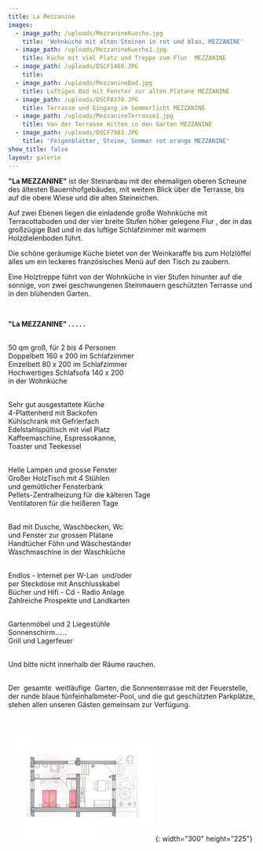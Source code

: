 ```yaml
---
title: La Mezzanine
images:
  - image_path: /uploads/MezzanineKueche.jpg
    title: 'Wohnküche mit alten Steinen in rot und blau, MEZZANINE'
  - image_path: /uploads/MezzanineKueche1.jpg
    title: Küche mit viel Platz und Treppe zum Flur  MEZZANINE
  - image_path: /uploads/DSCF1460.JPG
    title:
  - image_path: /uploads/MezzanineBad.jpg
    title: Luftiges Bad mit Fenster zur alten Platane MEZZANINE
  - image_path: /uploads/DSCF8370.JPG
    title: Terrasse und Eingang im Sommerlicht MEZZANINE
  - image_path: /uploads/MezzanineTerrasse1.jpg
    title: Von der Terrasse mitten in den Garten MEZZANINE
  - image_path: /uploads/DSCF7983.JPG
    title: 'Feigenblätter, Steine, Sommer rot orange MEZZANINE'
show_title: false
layout: galerie
---
```


**"La MEZZANINE"** ist der Steinanbau mit der ehemaligen oberen Scheune des &auml;ltesten Bauernhofgeb&auml;udes, mit weitem Blick &uuml;ber die Terrasse, bis auf die obere Wiese und die alten Steineichen.

Auf zwei Ebenen liegen die einladende gro&szlig;e Wohnk&uuml;che mit Terracottaboden und der vier breite Stufen höher gelegene Flur , der in das gro&szlig;z&uuml;gige Bad und in das luftige Schlafzimmer mit warmem Holzdielenboden f&uuml;hrt.

Die schöne ger&auml;umige K&uuml;che bietet von der Weinkaraffe bis zum Holzlöffel alles um ein leckeres französisches Men&uuml; auf den Tisch zu zaubern.

Eine Holztreppe f&uuml;hrt von der Wohnk&uuml;che in vier Stufen hinunter auf die sonnige, von zwei geschwungenen Steinmauern gesch&uuml;tzten Terrasse und in den bl&uuml;henden Garten.

&nbsp;

**"La MEZZANINE" . . . . .**

<br>50 qm gro&szlig;, f&uuml;r 2 bis 4 Personen<br>Doppelbett 160 x 200 im Schlafzimmer<br>Einzelbett 80 x 200 im Schlafzimmer<br>Hochwertiges Schlafsofa 140 x 200<br>in der Wohnk&uuml;che

<br>Sehr gut ausgestattete K&uuml;che<br>4-Plattenherd mit Backofen<br>K&uuml;hlschrank mit Gefrierfach<br>Edelstahlsp&uuml;ltisch mit viel Platz<br>Kaffeemaschine, Espressokanne,<br>Toaster und Teekessel

<br>Helle Lampen und grosse Fenster<br>Gro&szlig;er HolzTisch mit 4 St&uuml;hlen<br>und gem&uuml;tlicher Fensterbank<br>Pellets-Zentralheizung f&uuml;r die k&auml;lteren Tage<br>Ventilatoren f&uuml;r die hei&szlig;eren Tage

<br>Bad mit Dusche, Waschbecken, Wc<br>und Fenster zur grossen Platane<br>Handt&uuml;cher Föhn und W&auml;schest&auml;nder<br>Waschmaschine in der Waschk&uuml;che

<br>Endlos - Internet per W-Lan&nbsp; und/oder<br>per Steckdose mit Anschlusskabel<br>B&uuml;cher und Hifi - Cd - Radio Anlage<br>Zahlreiche Prospekte und Landkarten

<br>Gartenmöbel und 2 Liegest&uuml;hle<br>Sonnenschirm……<br>Grill und Lagerfeuer

<br>Und bitte nicht innerhalb der R&auml;ume rauchen.

<br>Der&nbsp; gesamte&nbsp; weitl&auml;ufige&nbsp; Garten, die Sonnenterrasse mit der Feuerstelle, der runde blaue f&uuml;nfeinhalbmeter-Pool, und die gut gesch&uuml;tzten Parkpl&auml;tze, stehen allen unseren G&auml;sten gemeinsam zur Verf&uuml;gung.

&nbsp;

![](/uploads/GrundrissMezzanineklein.jpg){: width="300" height="225"}
